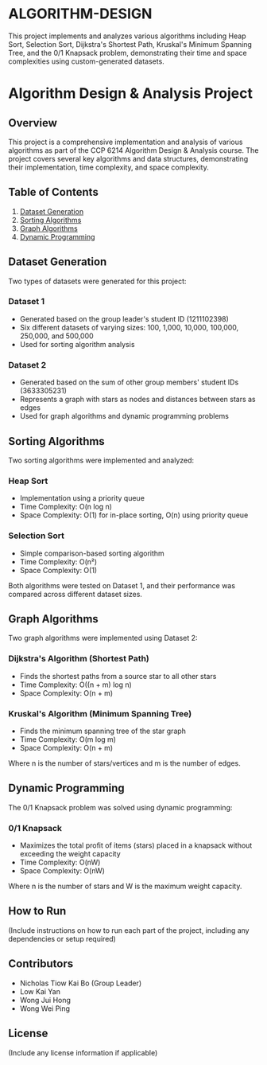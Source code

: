 # ALGORITHM-DESIGN
This project implements and analyzes various algorithms including Heap Sort, Selection Sort, Dijkstra's Shortest Path, Kruskal's Minimum Spanning Tree, and the 0/1 Knapsack problem, demonstrating their time and space complexities using custom-generated datasets.


# Algorithm Design & Analysis Project

## Overview
This project is a comprehensive implementation and analysis of various algorithms as part of the CCP 6214 Algorithm Design & Analysis course. The project covers several key algorithms and data structures, demonstrating their implementation, time complexity, and space complexity.

## Table of Contents
1. [Dataset Generation](#dataset-generation)
2. [Sorting Algorithms](#sorting-algorithms)
3. [Graph Algorithms](#graph-algorithms)
4. [Dynamic Programming](#dynamic-programming)

## Dataset Generation
Two types of datasets were generated for this project:

### Dataset 1
- Generated based on the group leader's student ID (1211102398)
- Six different datasets of varying sizes: 100, 1,000, 10,000, 100,000, 250,000, and 500,000
- Used for sorting algorithm analysis

### Dataset 2
- Generated based on the sum of other group members' student IDs (3633305231)
- Represents a graph with stars as nodes and distances between stars as edges
- Used for graph algorithms and dynamic programming problems

## Sorting Algorithms
Two sorting algorithms were implemented and analyzed:

### Heap Sort
- Implementation using a priority queue
- Time Complexity: O(n log n)
- Space Complexity: O(1) for in-place sorting, O(n) using priority queue

### Selection Sort
- Simple comparison-based sorting algorithm
- Time Complexity: O(n²)
- Space Complexity: O(1)

Both algorithms were tested on Dataset 1, and their performance was compared across different dataset sizes.

## Graph Algorithms
Two graph algorithms were implemented using Dataset 2:

### Dijkstra's Algorithm (Shortest Path)
- Finds the shortest paths from a source star to all other stars
- Time Complexity: O((n + m) log n)
- Space Complexity: O(n + m)

### Kruskal's Algorithm (Minimum Spanning Tree)
- Finds the minimum spanning tree of the star graph
- Time Complexity: O(m log m)
- Space Complexity: O(n + m)

Where n is the number of stars/vertices and m is the number of edges.

## Dynamic Programming
The 0/1 Knapsack problem was solved using dynamic programming:

### 0/1 Knapsack
- Maximizes the total profit of items (stars) placed in a knapsack without exceeding the weight capacity
- Time Complexity: O(nW)
- Space Complexity: O(nW)

Where n is the number of stars and W is the maximum weight capacity.

## How to Run
(Include instructions on how to run each part of the project, including any dependencies or setup required)

## Contributors
- Nicholas Tiow Kai Bo (Group Leader)
- Low Kai Yan
- Wong Jui Hong
- Wong Wei Ping

## License
(Include any license information if applicable)
